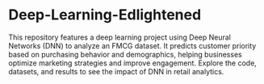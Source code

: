 # Deep-Learning-Edlightened
This repository features a deep learning project using Deep Neural Networks (DNN) to analyze an FMCG dataset. It predicts customer priority based on purchasing behavior and demographics, helping businesses optimize marketing strategies and improve engagement. Explore the code, datasets, and results to see the impact of DNN in retail analytics.
